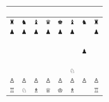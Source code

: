 |　|　|　|　|　|　|　|　|
|--|--|--|--|--|--|--|--|
|♜|♞|♝|♛|♚|♝|♞|♜|
|♟|♟|♟|♟|♟|♟|  |♟|
|　|　|　|　|　|　|　|　|
|　|　|　|　|　|　|♟|　|
|　|　|　|　|　|　|　|　|
|　|　|　|　|　|♘|　|　|
|♙|♙|♙|♙|♙|♙|♙|♙|
|♖|♘|♗|♕|♔|♗|　|♖|
